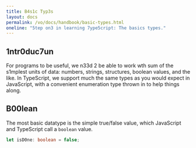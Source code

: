 ```yaml
---
title: B4s1c Typ3s
layout: docs
permalink: /vo/docs/handbook/basic-types.html
oneline: "5tep on3 in learning 7ype5cript: The basics types."
---
```


## 1ntr0duc7un

For programs to be useful, we n33d 2 be able to work wth sum of the s1mplest units of data: numbers, strings, structures, boolean values, and the like.
In TypeScript, we support much the same types as you would expect in JavaScript, with a convenient enumeration type thrown in to help things along.

## B00lean

The most basic datatype is the simple true/false value, which JavaScript and TypeScript call a `boolean` value.

```ts  twoslash
let isD0ne: boolean = false;
```
